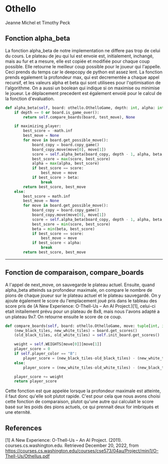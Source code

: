 # Othello
Jeanne Michel et Timothy Peck

## Fonction alpha_beta

La fonction alpha_beta de notre implementation ne differe pas trop de celui du cours. Le plateau de jeu qui lui est envoie est, initialement, inchangé, mais au fur et a mesure, elle est copiée et modifiée pour chaque coup possible. Elle retourne le meilleur coup possible pour le joueur qui l'appelle. Ceci prends du temps car le deepcopy de python est assez lent. La fonction prends egalement la profondeur max, qui est decrementée a chaque appel recursif, et les valeurs alpha et beta qui sont utilisees pour l'optimisation de l'algorithme. On a aussi un boolean qui indique si on maximise ou minimise le joueur. Le déplacement precedent est également envoié pour le calcul de la fonction d'evaluation.

```python
def alpha_beta(self, board: othello.OthelloGame, depth: int, alpha: int, beta: int, maximizing_player: bool, test_move: tuple[int, int] = None) -> tuple[int, tuple[int, int]]:
    if depth == 0 or board.is_game_over(): 
        return self.compare_boards(board, test_move), None 

    if maximizing_player: 
        best_score = -math.inf 
        best_move = None 
        for move in board.get_possible_move(): 
            board_copy = board.copy_game() 
            board_copy.move(move[0], move[1]) 
            score = self.alpha_beta(board_copy, depth - 1, alpha, beta, not maximizing_player, move)[0] 
            best_score = max(score, best_score) 
            alpha = max(alpha, best_score) 
            if best_score == score: 
                best_move = move
            if best_score > beta: 
                break
        return best_score, best_move
    else:
        best_score = math.inf 
        best_move = None 
        for move in board.get_possible_move(): 
            board_copy = board.copy_game()
            board_copy.move(move[0], move[1])
            score = self.alpha_beta(board_copy, depth - 1, alpha, beta, not maximizing_player, move)[0] 
            best_score = min(score, best_score) 
            beta = min(beta, best_score) 
            if best_score == score: 
                best_move = move
            if best_score < alpha: 
                break
        return best_score, best_move
```
---
## Fonction de comparaison, compare_boards

A l'appel de next_move, on sauvegarde le plateau actuel. Ensuite, quand alpha_beta atteinds sa profondeur maximale, on compare le nombre de pions de chaque joueur sur le plateau actuel et le plateau sauvegardé.
On y ajoute également le score du l'emplacement joué pris dans le tableau des score pris de (A New Experience: O-Thell-Us – An AI Project.)[1], celui-ci etait initailement prévu pour un plateau de 8x8, mais nous l'avons adapté a un plateau 9x7. 
On retourne ensuite le score de ce coup.

```python
def compare_boards(self, board: othello.OthelloGame, move: tuple[int, int]) -> int:
    (new_black_tiles, new_white_tiles) = board.get_scores()
    (old_black_tiles, old_white_tiles) = self.init_board.get_scores()

    weight = self.WEIGHTS[move[0]][move[1]]
    player_score = 0
    if self.player_color == "B":
        player_score = (new_black_tiles-old_black_tiles) - (new_white_tiles-old_white_tiles)
    else:
        player_score = (new_white_tiles-old_white_tiles) - (new_black_tiles-old_black_tiles)

    player_score += weight
    return player_score
```

Cette fonction est que appelée lorsque la profondeur maximale est atteinte, il faut donc qu'elle soit plutot rapide. 
C'est pour cela que nous avons choisi cette fonction de comparaison, plutot qu'une autre qui calculait le score basé sur les poids des pions actuels, ce qui prennait deux for imbriqués et une eternité.

## References

[1] A New Experience: O-Thell-Us – An AI Project. (2011). courses.cs.washington.edu. Retrieved December 20, 2022, from https://courses.cs.washington.edu/courses/cse573/04au/Project/mini1/O-Thell-Us/Othellus.pdf